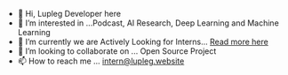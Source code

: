 - 👋 Hi, Lupleg Developer here
- 👀 I’m interested in ...Podcast, AI Research, Deep Learning and Machine Learning
- 🌱 I’m currently we are Actively Looking for Interns... [Read more here](https://intern.lupleg.website)
- 💞️ I’m looking to collaborate on ... Open Source Project 
- 📫 How to reach me ... [intern@lupleg.website](intern@lupleg.website)

<!---
Lupleg-dev/Lupleg-dev is a ✨ special ✨ repository because its `README.md` (this file) appears on your GitHub profile.
You can click the Preview link to take a look at your changes.
--->
